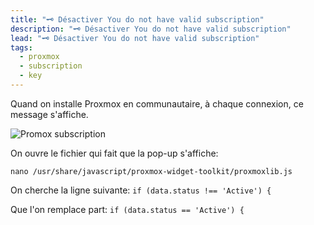 ```yaml
---
title: "🗝️ Désactiver You do not have valid subscription"
description: "🗝️ Désactiver You do not have valid subscription"
lead: "🗝️ Désactiver You do not have valid subscription"
tags:
  - proxmox
  - subscription
  - key
---
```


Quand on installe Proxmox en communautaire, à chaque connexion, ce message s'affiche.

![Promox subscription](https://docs.pressynou.ch/img/docs/subscription.png)


On ouvre le fichier qui fait que la pop-up s'affiche:

`nano /usr/share/javascript/proxmox-widget-toolkit/proxmoxlib.js`

On cherche la ligne suivante:
`if (data.status !== 'Active') {`

Que l'on remplace part:
`if (data.status == 'Active') {`

